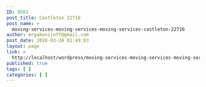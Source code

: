 ```yaml
---
ID: 9561
post_title: Castleton 22716
post_name: >
  moving-services-moving-services-moving-services-castleton-22716
author: mrgabonijeff@gmail.com
post_date: 2018-03-28 01:49:03
layout: page
link: >
  http://localhost/wordpress/moving-services-moving-services-moving-services-castleton-22716/
published: true
tags: [ ]
categories: [ ]
---
```

